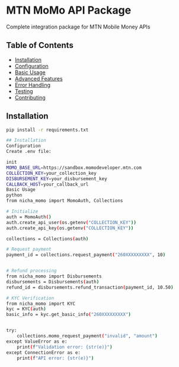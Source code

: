 # MTN MoMo API Package

Complete integration package for MTN Mobile Money APIs

## Table of Contents
- [Installation](#installation)
- [Configuration](#configuration)
- [Basic Usage](#basic-usage)
- [Advanced Features](#advanced-features)
- [Error Handling](#error-handling)
- [Testing](#testing)
- [Contributing](#contributing)

## Installation
```bash
pip install -r requirements.txt

## Installation
Configuration
Create .env file:

init
MOMO_BASE_URL=https://sandbox.momodeveloper.mtn.com
COLLECTION_KEY=your_collection_key
DISBURSEMENT_KEY=your_disbursement_key
CALLBACK_HOST=your_callback_url
Basic Usage
python
from nicha_momo import MomoAuth, Collections

# Initialize
auth = MomoAuth()
auth.create_api_user(os.getenv("COLLECTION_KEY"))
auth.create_api_key(os.getenv("COLLECTION_KEY"))

collections = Collections(auth)

# Request payment
payment_id = collections.request_payment("260XXXXXXXXX", 10)


# Refund processing
from nicha_momo import Disbursements
disbursements = Disbursements(auth)
refund_id = disbursements.refund_transaction(payment_id, 10.50)

# KYC Verification
from nicha_momo import KYC
kyc = KYC(auth)
basic_info = kyc.get_basic_info("260XXXXXXXXX")


try:
    collections.momo_request_payment("invalid", "amount")
except ValueError as e:
    print(f"Validation error: {str(e)}")
except ConnectionError as e:
    print(f"API error: {str(e)}")
